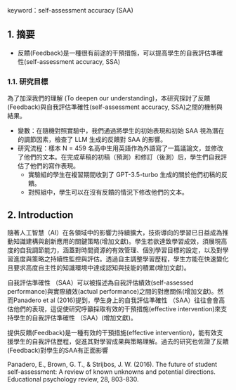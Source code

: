 
keyword：self-assessment accuracy (SAA)

## 1. 摘要

- 反饋(Feedback)是一種很有前途的干預措施，可以提高學生的自我評估準確性(self-assessment accuracy, SSA)

### 1.1. 研究目標

為了加深我們的理解 (To deepen our understanding)，本研究探討了反饋(Feedback)與自我評估準確性(self-assessment accuracy, SSA)之間的機制與結果。
- 變數：在隨機對照實驗中，我們通過將學生的初始表現和初始 SAA 視為潛在的調節因素，檢查了 LLM 生成的反饋對 SAA 的影響。 
- 研究流程：樣本 N = 459 名高中生用英語作為外語寫了一篇議論文，並修改了他們的文本。在完成草稿的初稿（預測）和修訂（後測）后，學生們自我評估了他們的寫作表現。
	- 實驗組的學生在複習期間收到了 GPT-3.5-turbo 生成的關於他們初稿的反饋。
	- 對照組中，學生可以在沒有反饋的情況下修改他們的文本。

## 2. Introduction

隨著人工智慧（AI）在各領域中的影響力持續擴大，技術導向的學習已日益成為推動知識建構與創新應用的關鍵策略(增加文獻)。學生若欲達致學習成效，須展現高度的自我調節能力，涵蓋對時間資源的有效管理、個別學習目標的設定，以及對學習進度與策略之持續性監控與評估。透過自主調整學習歷程，學生方能在快速變化且要求高度自主性的知識環境中達成認知與技能的積累(增加文獻)。

自我評估準確性 （SAA）可以被描述為自我評估績效(self-assessed performance)與實際績效(actual performance)之間的對應關係(增加文獻)。然而Panadero et al (2016)提到，學生身上的自我評估準確性 （SAA）往往會會高估他們的表現，這促使研究呼籲採取有效的干預措施(effective intervention)來支持學生的自我評估準確性 （SAA）(增加文獻)。


提供反饋(Feedback)是一種有效的干預措施(effective intervention)，能有效支援學生的自我評估歷程，促進其對學習成果與策略理解。過去的研究也佐證了反饋(Feedback)對學生的SAA有正面影響






Panadero, E., Brown, G. T., & Strijbos, J. W. (2016). The future of student self-assessment: A review of known unknowns and potential directions. Educational psychology review, 28, 803-830.







